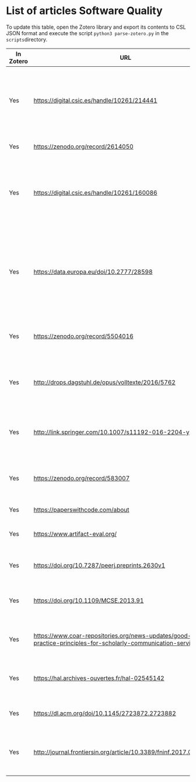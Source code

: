 # List of articles Software Quality

To update this table, open the Zotero library and export its contents to CSL JSON format and
execute the script `python3 parse-zotero.py` in the `scripts`directory.

| In Zotero | URL | Title |
| --- | --- | --- |
| Yes | https://digital.csic.es/handle/10261/214441 | EOSC-synergy: A set of Common Service Quality Assurance Baseline Criteria for Research Projects |
| Yes | https://zenodo.org/record/2614050 | CESSDA Software Maturity Levels |
| Yes | https://digital.csic.es/handle/10261/160086 | A set of common software quality assurance baseline criteria for research projects |
| Yes | https://data.europa.eu/doi/10.2777/28598 | Scholarly infrastructures for research software: report from the EOSC Executive Board Working Group (WG) Architecture Task Force (TF) SIRS |
| Yes | https://zenodo.org/record/5504016 | Defining Research Software: a controversial discussion |
| Yes | http://drops.dagstuhl.de/opus/volltexte/2016/5762 | Artifact Evaluation for Publications (Dagstuhl Perspectives Workshop 15452) |
| Yes | http://link.springer.com/10.1007/s11192-016-2204-y | Impact evaluation of open source software: an Altmetrics perspective |
| Yes | https://zenodo.org/record/583007 | Hitting the Bull'S eye with darts: Artifact evaluation in computer science |
| Yes | https://paperswithcode.com/about | Papers With Code |
| Yes | https://www.artifact-eval.org/ | Artifact evaluation for software conferences |
| Yes | https://doi.org/10.7287/peerj.preprints.2630v1 | Software vs. data in the context of citation |
| Yes | https://doi.org/10.1109/MCSE.2013.91 | Software Development for Reproducible Research |
| Yes | https://www.coar-repositories.org/news-updates/good-practice-principles-for-scholarly-communication-services-2/ | Good practice principles for scholarly communication services |
| Yes | https://hal.archives-ouvertes.fr/hal-02545142 | Encouraging a wider usage of software derived from research |
| Yes | https://dl.acm.org/doi/10.1145/2723872.2723882 | An introduction to Docker for reproducible research |
| Yes | http://journal.frontiersin.org/article/10.3389/fninf.2017.00076/full | Reproducibility vs. Replicability: A Brief History of a Confused Terminology |
